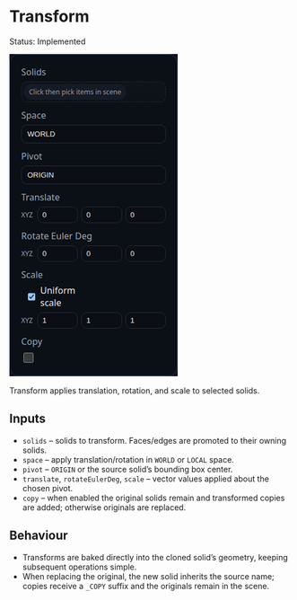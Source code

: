 # Transform

Status: Implemented

![Transform feature dialog](Transform.png)

Transform applies translation, rotation, and scale to selected solids.

## Inputs
- `solids` – solids to transform. Faces/edges are promoted to their owning solids.
- `space` – apply translation/rotation in `WORLD` or `LOCAL` space.
- `pivot` – `ORIGIN` or the source solid’s bounding box center.
- `translate`, `rotateEulerDeg`, `scale` – vector values applied about the chosen pivot.
- `copy` – when enabled the original solids remain and transformed copies are added; otherwise originals are replaced.

## Behaviour
- Transforms are baked directly into the cloned solid’s geometry, keeping subsequent operations simple.
- When replacing the original, the new solid inherits the source name; copies receive a `_COPY` suffix and the originals remain in the scene.
